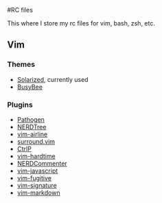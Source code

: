 #RC files

This where I store my rc files for vim, bash, zsh, etc.

## Vim

### Themes
+ [Solarized](https://github.com/altercation/vim-colors-solarized), currently used
+ [BusyBee](http://www.vim.org/scripts/script.php?script_id=2549)

### Plugins
+ [Pathogen](https://github.com/tpope/vim-pathogen)
+ [NERDTree](https://github.com/scrooloose/nerdtree)
+ [vim-airline](https://github.com/bling/vim-airline)
+ [surround.vim](https://github.com/tpope/vim-surround)
+ [CtrlP](kien.github.io/ctrlp.vim)
+ [vim-hardtime](https://github.com/takac/vim-hardtime)
+ [NERDCommenter](https://github.com/scrooloose/nerdcommenter)
+ [vim-javascript](https://github.com/pangloss/vim-javascript)
+ [vim-fugitive](https://github.com/tpope/vim-fugitive)
+ [vim-signature](https://github.com/kshenoy/vim-signature)
+ [vim-markdown](https://github.com/plasticboy/vim-markdown)
